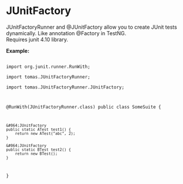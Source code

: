 JUnitFactory
============

<p>
JUnitFactoryRunner and @JUnitFactory allow you to create JUnit tests dynamically. Like annotation @Factory in TestNG.<br/>
Requires junit 4.10 library.
</p>
<p>
<b>Example:</b>
</p>
<code>
import org.junit.runner.RunWith;<br/>
import tomas.JUnitFactoryRunner;<br/>
import tomas.JUnitFactoryRunner.JUnitFactory;<br/>

&#064;RunWith(JUnitFactoryRunner.class)
public class SomeSuite {

    &#064;JUnitFactory
    public static ATest test1() {
        return new ATest("abc", 2);
    }

    &#064;JUnitFactory
    public static BTest test2() {
        return new BTest();
    }
}
<code/>
